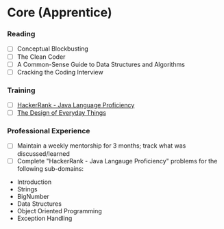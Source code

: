 # Core (Apprentice)

### Reading
- [ ] Conceptual Blockbusting
- [ ] The Clean Coder
- [ ] A Common-Sense Guide to Data Structures and Algorithms
- [ ] Cracking the Coding Interview

### Training
- [ ] [HackerRank - Java Language Proficiency](https://www.hackerrank.com/domains/java)
- [ ] [The Design of Everyday Things](https://www.udacity.com/course/intro-to-the-design-of-everyday-things--design101)

### Professional Experience
- [ ] Maintain a weekly mentorship for 3 months; track what was discussed/learned
- [ ] Complete "HackerRank - Java Langauge Proficiency" problems for the following sub-domains:
* Introduction
* Strings
* BigNumber
* Data Structures
* Object Oriented Programming
* Exception Handling
